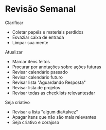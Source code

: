 # Revisão Semanal

Clarificar

- Coletar papéis e materiais perdidos
- Esvaziar caixa de entrada
- Limpar sua mente

Atualizar

- Marcar itens feitos
- Procurar por anotações sobre ações futuras
- Revisar calendário passado
- Revisar calendário futuro
- Revisar lista "Aguardando Resposta"
- Revisar lista de projetos
- Revisar todas as checklists relevantesdar

Seja criativo

- Revisar a lista "algum dia/talvez"
- Apagar itens que não são mais relevantes 
- Seja criativo e corajoso

